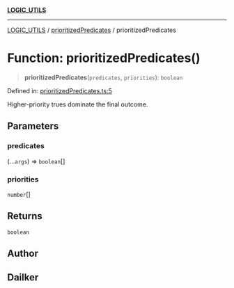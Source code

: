 [**LOGIC_UTILS**](../../README.md)

***

[LOGIC_UTILS](../../README.md) / [prioritizedPredicates](../README.md) / prioritizedPredicates

# Function: prioritizedPredicates()

> **prioritizedPredicates**(`predicates`, `priorities`): `boolean`

Defined in: [prioritizedPredicates.ts:5](https://github.com/dailker/everyutil-js/blob/7799f3f003cb23f425be3f1c83c38483e2648188/src/logic/prioritizedPredicates.ts#L5)

Higher-priority trues dominate the final outcome.

## Parameters

### predicates

(...`args`) => `boolean`[]

### priorities

`number`[]

## Returns

`boolean`

## Author

## Dailker
